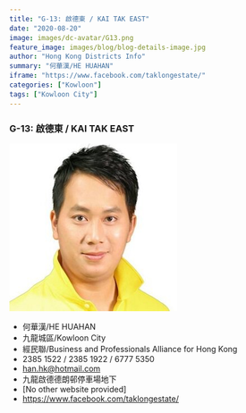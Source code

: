 ```yaml
---
title: "G-13: 啟德東 / KAI TAK EAST"
date: "2020-08-20"
image: images/dc-avatar/G13.png
feature_image: images/blog/blog-details-image.jpg
author: "Hong Kong Districts Info"
summary: "何華漢/HE HUAHAN"
iframe: "https://www.facebook.com/taklongestate/"
categories: ["Kowloon"]
tags: ["Kowloon City"]
---
```


### G-13: 啟德東 / KAI TAK EAST  
![](/images/dc-avatar/G13.png)  

 - 何華漢/HE HUAHAN  
 - 九龍城區/Kowloon City  
 - 經民聯/Business and Professionals Alliance for Hong Kong  
 - 2385 1522 / 2385 1922 / 6777 5350  
 - han.hk@hotmail.com  
 - 九龍啟德德朗邨停車場地下  
 - [No other website provided]  
 - https://www.facebook.com/taklongestate/

